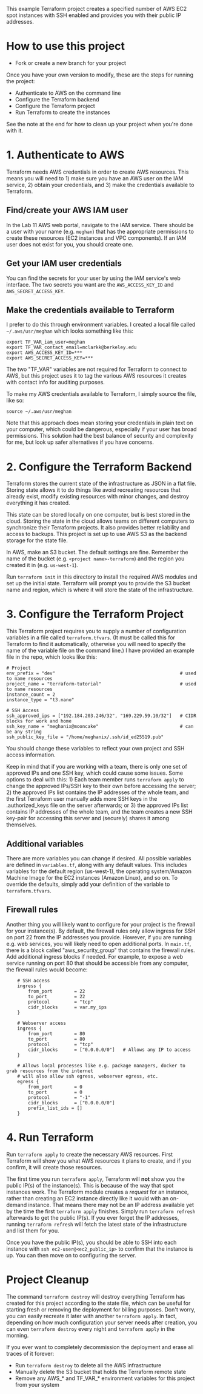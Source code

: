 
This example Terraform project creates a specified number of AWS EC2 spot instances with SSH enabled and provides you with their public IP addresses.

# How to use this project

* Fork or create a new branch for your project

Once you have your own version to modify, these are the steps for running the project:

* Authenticate to AWS on the command line
* Configure the Terraform backend
* Configure the Terraform project
* Run Terraform to create the instances

See the note at the end for how to clean up your project when you're done with it.

# 1. Authenticate to AWS

Terraform needs AWS credentials in order to create AWS resources. This means you will need to 1) make sure you have an AWS user on the IAM service, 2) obtain your credentials, and 3) make the credentials available to Terraform.

## Find/create your AWS IAM user

In the Lab 11 AWS web portal, navigate to the IAM service. There should be a user with your name (e.g. `meghan`) that has the appropriate permissions to create these resources (EC2 instances and VPC components). If an IAM user does not exist for you, you should create one.

## Get your IAM user credentials

You can find the secrets for your user by using the IAM service's web interface. The two secrets you want are the `AWS_ACCESS_KEY_ID` and `AWS_SECRET_ACCESS_KEY`.

## Make the credentials available to Terraform

I prefer to do this through environment variables. I created a local file called `~/.aws/usr/meghan` which looks something like this:

```
export TF_VAR_iam_user=meghan
export TF_VAR_contact_email=mclarkk@berkeley.edu
export AWS_ACCESS_KEY_ID=***
export AWS_SECRET_ACCESS_KEY=***
```

The two "TF_VAR" variables are not required for Terraform to connect to AWS, but this project uses it to tag the various AWS resources it creates with contact info for auditing purposes.

To make my AWS credentials available to Terraform, I simply source the file, like so:

`source ~/.aws/usr/meghan`

Note that this approach does mean storing your credentials in plain text on your computer, which could be dangerous, especially if your user has broad permissions. This solution had the best balance of security and complexity for me, but look up safer alternatives if you have concerns.

# 2. Configure the Terraform Backend

Terraform stores the current state of the infrastructure as JSON in a flat file. Storing state allows it to do things like avoid recreating resources that already exist, modify existing resources with minor changes, and destroy everything it has created.

This state can be stored locally on one computer, but is best stored in the cloud. Storing the state in the cloud allows teams on different computers to synchronize their Terraform projects. It also provides better reliability and access to backups. This project is set up to use AWS S3 as the backend storage for the state file.

In AWS, make an S3 bucket. The default settings are fine. Remember the name of the bucket (e.g. `<project name>-terraform`) and the region you created it in (e.g. `us-west-1`).

Run `terraform init` in this directory to install the required AWS modules and set up the initial state. Terraform will prompt you to provide the S3 bucket name and region, which is where it will store the state of the infrastructure.

# 3. Configure the Terraform Project

This Terraform project requires you to supply a number of configuration variables in a file called `terraform.tfvars`. (It must be called this for Terraform to find it automatically, otherwise you will need to specify the name of the variable file on the command line.) I have provided an example file in the repo, which looks like this:

```
# Project
env_prefix = "dev"                                              # used to name resources
project_name = "terraform-tutorial"                             # used to name resources
instance_count = 2
instance_type = "t3.nano"

# SSH Access
ssh_approved_ips = ["192.184.203.246/32", "169.229.59.10/32"]   # CIDR blocks for work and home
ssh_key_name = "meghanix@mooncake"                              # can be any string
ssh_public_key_file = "/home/meghanix/.ssh/id_ed25519.pub"
```

You should change these variables to reflect your own project and SSH access information. 

Keep in mind that if you are working with a team, there is only one set of approved IPs and one SSH key, which could cause some issues. Some options to deal with this: 1) Each team member runs `terraform apply` to change the approved IPs/SSH key to their own before accessing the server; 2) the approved IPs list contains the IP addresses of the whole team, and the first Terraform user manually adds more SSH keys in the .authorized_keys file on the server afterwards; or 3) the approved IPs list contains IP addresses of the whole team, and the team creates a new SSH key-pair for accessing this server and (securely) shares it among themselves.

## Additional variables

There are more variables you can change if desired. All possible variables are defined in `variables.tf`, along with any default values. This includes variables for the default region (us-west-1), the operating system/Amazon Machine Image for the EC2 instances (Amazon Linux), and so on. To override the defaults, simply add your definition of the variable to `terraform.tfvars`.

## Firewall rules

Another thing you will likely want to configure for your project is the firewall for your instance(s). By default, the firewall rules only allow ingress for SSH on port 22 from the IP addresses you provide. However, if you are running e.g. web services, you will likely need to open additional ports. In `main.tf`, there is a block called "aws_security_group" that contains the firewall rules. Add additional ingress blocks if needed. For example, to expose a web service running on port 80 that should be accessible from any computer, the firewall rules would become:

```
    # SSH access
    ingress {
        from_port        = 22
        to_port          = 22
        protocol         = "tcp"
        cidr_blocks      = var.my_ips
    }

    # Webserver access
    ingress {
        from_port        = 80
        to_port          = 80
        protocol         = "tcp"
        cidr_blocks      = ["0.0.0.0/0"]   # Allows any IP to access
    }

    # Allows local processes like e.g. package managers, docker to grab resources from the internet
    # will also allow ssh egress, webserver egress, etc.
    egress {
        from_port        = 0
        to_port          = 0
        protocol         = "-1"
        cidr_blocks      = ["0.0.0.0/0"]
        prefix_list_ids = []
    }
```

# 4. Run Terraform

Run `terraform apply` to create the necessary AWS resources. First Terraform will show you what AWS resources it plans to create, and if you confirm, it will create those resources. 

The first time you run `terraform apply`, Terraform will **not** show you the public IP(s) of the instance(s). This is because of the way that spot instances work. The Terraform module creates a _request_ for an instance, rather than creating an EC2 instance directly like it would with an on-demand instance. That means there may not be an IP address available yet by the time the first `terraform apply` finishes. Simply run `terraform refresh` afterwards to get the public IP(s). If you ever forget the IP addresses, running `terraform refresh` will fetch the latest state of the infrastructure and list them for you.

Once you have the public IP(s), you should be able to SSH into each instance with `ssh ec2-user@<ec2_public_ip>` to confirm that the instance is up. You can then move on to configuring the server.

# Project Cleanup

The command `terraform destroy` will destroy everything Terraform has created for this project according to the state file, which can be useful for starting fresh or removing the deployment for billing purposes. Don't worry, you can easily recreate it later with another `terraform apply`. In fact, depending on how much configuration your server needs after creation, you can even `terraform destroy` every night and `terraform apply` in the morning.

If you ever want to completely decommission the deployment and erase all traces of it forever:

* Run `terraform destroy` to delete all the AWS infrastructure
* Manually delete the S3 bucket that holds the Terraform remote state
* Remove any AWS_\* and TF_VAR_\* environment variables for this project from your system